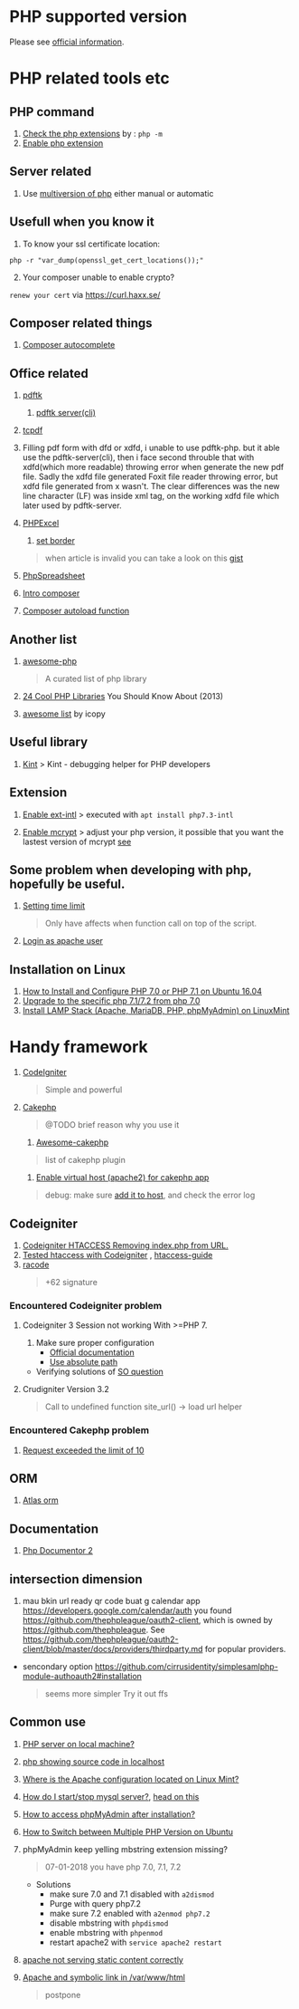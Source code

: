 # PHP supported version
  Please see [official information](https://www.php.net/supported-versions.php).

# PHP related tools etc

## PHP command
1. [Check the php extensions][php-ext] by :
   `php -m`
1. [Enable php extension][en-php-ext]

[php-ext]: https://stackoverflow.com/a/38831528/2368696
[en-php-ext]: https://stackoverflow.com/a/42243651/2368696

## Server related
1. Use [multiversion of php][multi-php] either manual or automatic

[multi-php]: https://askubuntu.com/questions/50344/how-to-have-two-versions-of-php-installed-and-switch-easily-between-them

## Usefull when you know it
1. To know your ssl certificate location:

  `php -r "var_dump(openssl_get_cert_locations());"`

2. Your composer unable to enable crypto?

  `renew your cert` via https://curl.haxx.se/

## Composer related things
1. [Composer autocomplete][c-autocomplete]

[c-autocomplete]: https://github.com/bramus/composer-autocomplete

## Office related
1. [pdftk](https://www.pdflabs.com/)

   1. [pdftk server(cli)](https://www.pdflabs.com/tools/pdftk-server/)

2. [tcpdf](https://tcpdf.org/)

2. Filling pdf form with dfd or xdfd, i unable to use pdftk-php. but it able use the pdftk-server(cli), then i face second throuble that with xdfd(which more readable) throwing error when generate the new pdf file. Sadly the xdfd file generated Foxit file reader throwing error, but xdfd file generated from x wasn't. The clear differences was the new line character (LF) was inside xml tag, on the working xdfd file which later used by pdftk-server.

1. [PHPExcel](https://github.com/PHPOffice/PHPExcel "repo newer version will be PhpSpreadsheet")

   1. [set border](http://www.craiglotter.co.za/2010/04/14/phpexcel-how-to-place-a-border-around-a-cell-range/ "article")
   > when article is invalid you can take a look on this [gist](https://gist.github.com/outman/3760142)

1. [PhpSpreadsheet](https://github.com/PHPOffice/PhpSpreadsheet)

1. [Intro composer][intro-composer]
1. [Composer autoload function][psr-autoload]

## Another list
1. [awesome-php][awesome-php]
   > A curated list of php library

1. [24 Cool PHP Libraries][24-cool-lib] You Should Know About (2013)
1. [awesome list][icopy-awesome] by icopy


[awesome-php]: https://github.com/ziadoz/awesome-php
[24-cool-lib]: https://tutorialzine.com/2013/02/24-cool-php-libraries-you-should-know-about
[icopy-awesome]: https://asmen.icopy.site/awesome/awesome-cakephp/

## Useful library
  1. [Kint][kint]
    > Kint - debugging helper for PHP developers

[kint]: https://github.com/kint-php/kint

## Extension
  1. [Enable ext-intl][ext-intl]
    > executed with `apt install php7.3-intl`

  1. [Enable mcrypt][ext-mcrypt]
    > adjust your php version, it possible that you want the lastest version of mcrypt [see][so-wrong-v]

[ext-intl]: https://stackoverflow.com/questions/42243461/how-to-install-php-intl-extension-in-ubuntu-14-04
[ext-mcrypt]: https://gist.github.com/arzzen/1209aa4a430bd95db3090a3399e6c35f
[so-wrong-v]: https://stackoverflow.com/a/55678046/2368696

## Some problem when developing with php, hopefully be useful.

1. [Setting time limit][set time limit]
    > Only have affects when function call on top of the script.
1. [Login as apache user][login-as-apache-user]


[set time limit]: https://stackoverflow.com/questions/5140258/increase-php-script-execution-time/5140299#5140299 "See my comment"
[login-as-apache-user]: https://unix.stackexchange.com/questions/297926/login-with-apache-user

## Installation on Linux
1.  [How to Install and Configure PHP 7.0 or PHP 7.1 on Ubuntu 16.04][install]
1.  [Upgrade to the specific php 7.1/7.2 from php 7.0][install1]
1.  [Install LAMP Stack (Apache, MariaDB, PHP, phpMyAdmin) on LinuxMint][install2]

[install]: https://www.vultr.com/docs/how-to-install-and-configure-php-70-or-php-71-on-ubuntu-16-04
[install1]: https://askubuntu.com/questions/856793/upgrade-to-the-specific-php-7-1-7-2-from-php-7-0-in-ubuntu-16-04
[install2]: https://www.2daygeek.com/install-lamp-stack-apache-mariadb-php-phpmyadmin-on-linuxmint/#

# Handy framework
1. [CodeIgniter][ci-php]
   > Simple and powerful
1. [Cakephp][Cakephp]
   > @TODO brief reason why you use it

   1. [Awesome-cakephp][awesome-cakephp]
     > list of cakephp plugin

   1. [Enable virtual host (apache2) for cakephp app][enable-site]
     > debug: make sure [add it to host][vh-hosts], and check the error log

[ci-php]: https://github.com/bcit-ci/CodeIgniter
[Cakephp]: https://github.com/cakephp/cakephp
[awesome-cakephp]: https://github.com/FriendsOfCake/awesome-cakephp
[wp-erp]: https://github.com/wp-erp/wp-erp
[enable-site]: https://linuxize.com/post/how-to-set-up-apache-virtual-hosts-on-ubuntu-18-04/
[vh-hosts]: https://stackoverflow.com/q/19263135/2368696

## Codeigniter
1. [Codeigniter HTACCESS Removing index.php from URL.][cdi]
1. [Tested htaccess with Codeigniter][cdi1] , [htaccess-guide][htaccess]
1. [racode][racode]
   > +62 signature

[cdi]: https://github.com/tasmanwebsolutions/htaccess_for_codeigniter
[cdi1]: https://stackoverflow.com/questions/38477720/remove-index-php-from-url-in-codeigniter-3/38477932
[htaccess]: http://www.htaccess-guide.com/
[racode]: https://github.com/nurisakbar/racode

### Encountered Codeigniter problem
1. Codeigniter 3 Session not working With >=PHP 7.
   1. Make sure proper configuration
      - [Official documentation][cdi-doc]
      - [Use absolute path][chathu-web]
   - Verifying solutions of [SO question][so-q]

1. Crudigniter Version 3.2
   > Call to undefined function site_url() -> load url helper

[so-q]: https://stackoverflow.com/a/43816684/2368696
[cdi-doc]: https://www.codeigniter.com/user_guide/libraries/sessions.html#files-driver
[chathu-web]: https://chathu.me/2015/09/30/codeIgniter-3-session-file-driver/

### Encountered Cakephp problem
1. [Request exceeded the limit of 10][cake-exceed-redirect]

[cake-exceed-redirect]: https://stackoverflow.com/a/15850937/2368696

## ORM
1. [Atlas orm][atlas-orm]

[atlas-orm]: http://atlasphp.io/

## Documentation
1. [Php Documentor 2][phpdoc2]

[phpdoc2]: https://github.com/phpDocumentor/phpDocumentor2
[psr-autoload]: https://stackoverflow.com/questions/24171078/composer-psr-how-to-autoload-functions
[intro-composer]: http://www.darwinbiler.com/creating-composer-package-library/

## intersection dimension
1. mau bkin url ready qr code buat g calendar app
  https://developers.google.com/calendar/auth
  you found https://github.com/thephpleague/oauth2-client, which is owned by https://github.com/thephpleague. See https://github.com/thephpleague/oauth2-client/blob/master/docs/providers/thirdparty.md for popular providers.
  - sencondary option
    https://github.com/cirrusidentity/simplesamlphp-module-authoauth2#installation
    > seems more simpler
  Try it out ffs


## Common use
1.  [PHP server on local machine?][common]
1.  [php showing source code in localhost][common1]
1.  [Where is the Apache configuration located on Linux Mint?][common2]
1.  [How do I start/stop mysql server?][common3], [head on this][common3.1]
1.  [How to access phpMyAdmin after installation?][common4]
1.  [How to Switch between Multiple PHP Version on Ubuntu][common5]
1.  phpMyAdmin keep yelling mbstring extension missing?
    > 07-01-2018 you have php 7.0, 7.1, 7.2

    - Solutions
      - make sure 7.0 and 7.1 disabled with `a2dismod`
      - Purge with query php7.2
      - make sure 7.2 enabled with `a2enmod php7.2`
      - disable mbstring with `phpdismod`
      - enable mbstring with `phpenmod`
      - restart apache2 with `service apache2 restart`

1.  [apache not serving static content correctly][common6]
1.  [Apache and symbolic link in /var/www/html][common7]
    > postpone

[common]: https://stackoverflow.com/a/21872484
[common1]: https://askubuntu.com/questions/632918/php-showing-source-code-in-localhost
[common2]: https://superuser.com/questions/387966/where-is-the-apache-configuration-located-on-linux-mint
[common3]: https://askubuntu.com/questions/82374/how-do-i-start-stop-mysql-server
[common3.1]: https://askubuntu.com/a/383431/509163
[common4]: https://askubuntu.com/questions/19127/how-to-access-phpmyadmin-after-installation
[common5]: https://tecadmin.net/switch-between-multiple-php-version-on-ubuntu/
[common6]: https://stackoverflow.com/questions/7683211/apache-not-serving-static-content-correctly
[common7]: https://unix.stackexchange.com/questions/272476/apache-and-symbolic-link-in-var-www-html
